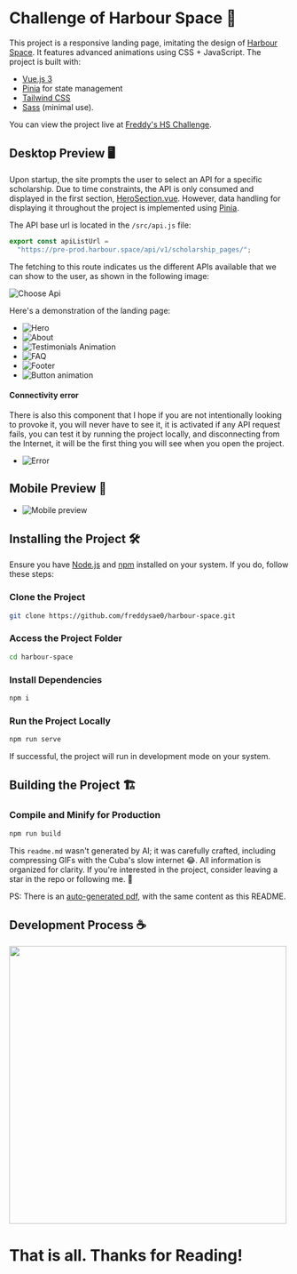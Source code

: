 # Challenge of Harbour Space 🚀

This project is a responsive landing page, imitating the design of [Harbour Space](https://harbour.space). It features advanced animations using CSS + JavaScript. The project is built with:

- [Vue.js 3](https://vuejs.org)
- [Pinia](https://pinia.vuejs.org/) for state management
- [Tailwind CSS](https://tailwindcss.com)
- [Sass](https://sass-lang.com) (minimal use).

You can view the project live at [Freddy's HS Challenge](https://hschallenge.netlify.app/).

## Desktop Preview 🖥️

Upon startup, the site prompts the user to select an API for a specific scholarship. Due to time constraints, the API is only consumed and displayed in the first section, [HeroSection.vue](./src/sections/HeroSection.vue). However, data handling for displaying it throughout the project is implemented using [Pinia](https://pinia.vuejs.org/).

The API base url is located in the `/src/api.js` file:

```js
export const apiListUrl =
  "https://pre-prod.harbour.space/api/v1/scholarship_pages/";
```

The fetching to this route indicates us the different APIs available that we can show to the user, as shown in the following image:

![Choose Api](./readme/choose-api.png)

Here's a demonstration of the landing page:

- ![Hero](./readme/hero.png)
- ![About](./readme/about.png)
- ![Testimonials Animation](./readme/testimonial-animation.gif)
- ![FAQ](./readme/faq.png)
- ![Footer](./readme/footer.png)
- ![Button animation](./readme/button-animation.gif)

#### Connectivity error

There is also this component that I hope if you are not intentionally looking to provoke it, you will never have to see it, it is activated if any API request fails, you can test it by running the project locally, and disconnecting from the Internet, it will be the first thing you will see when you open the project.

- ![Error](./readme/error.png)

## Mobile Preview 📱

- ![Mobile preview](./readme/mobile-animation.gif)

## Installing the Project 🛠️

Ensure you have [Node.js](https://nodejs.org) and [npm](https://www.npmjs.com/) installed on your system. If you do, follow these steps:

### Clone the Project

```bash
git clone https://github.com/freddysae0/harbour-space.git
```

### Access the Project Folder

```bash
cd harbour-space
```

### Install Dependencies

```bash
npm i
```

### Run the Project Locally

```bash
npm run serve
```

If successful, the project will run in development mode on your system.

## Building the Project 🏗️

### Compile and Minify for Production

```bash
npm run build
```

This `readme.md` wasn't generated by AI; it was carefully crafted, including compressing GIFs with the Cuba's slow internet 😂. All information is organized for clarity. If you're interested in the project, consider leaving a star in the repo or following me. 🌟

PS:
There is an [auto-generated pdf](./README.pdf), with the same content as this README.

## Development Process ☕

<img src="./readme/development.jpg" width="500">

# That is all. Thanks for Reading!
